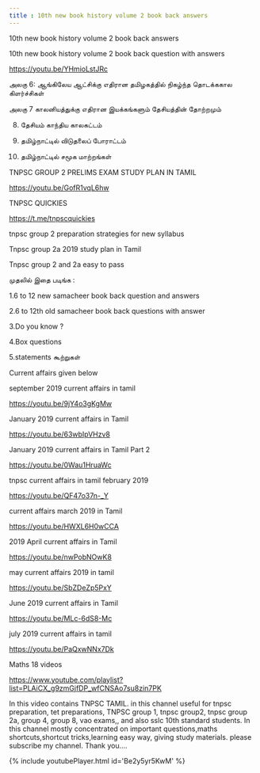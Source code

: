 ```yaml
---
title : 10th new book history volume 2 book back answers
---
```


10th new book history volume 2 book back answers

10th new book history volume 2 book back question with answers

https://youtu.be/YHmioLstJRc

 அலகு 6: ஆங்கிலேய ஆட்சிக்கு எதிரான தமிழகத்தில் நிகழ்ந்த தொடக்ககால கிளர்ச்சிகள்

அலகு 7 காலனியத்துக்கு எதிரான இயக்கங்களும் தேசியத்தின் தோற்றமும்


8. தேசியம் காந்திய காலகட்டம்

9. தமிழ்நாட்டில் விடுதலைப் போராட்டம்

10. தமிழ்நாட்டில் சமூக மாற்றங்கள்

TNPSC GROUP 2 PRELIMS EXAM STUDY PLAN IN TAMIL

https://youtu.be/GofR1vqL6hw

TNPSC QUICKIES

https://t.me/tnpscquickies

tnpsc group 2 preparation strategies for new syllabus

Tnpsc group 2a 2019 study plan in Tamil

Tnpsc group 2 and 2a easy to pass

முதலில் இதை படிங்க :

1.6 to 12 new samacheer book back question and answers

2.6 to 12th old samacheer book back questions with answer

3.Do you know ?

4.Box questions

5.statements கூற்றுகள்

Current affairs given below 

september 2019 current affairs in tamil

https://youtu.be/9jY4o3gKgMw

January 2019 current affairs in Tamil

https://youtu.be/63wbIpVHzv8

January 2019 current affairs in Tamil Part 2

https://youtu.be/0Wau1HruaWc

tnpsc current affairs in tamil february 2019

https://youtu.be/QF47o37n-_Y

current affairs march 2019 in Tamil

https://youtu.be/HWXL6H0wCCA

2019 April current affairs in Tamil

https://youtu.be/nwPobNOwK8

may current affairs 2019 in tamil

https://youtu.be/SbZDeZp5PxY

June 2019 current affairs in Tamil

https://youtu.be/MLc-6dS8-Mc

july 2019 current affairs in tamil

https://youtu.be/PaQxwNNx7Dk

Maths 18 videos

https://www.youtube.com/playlist?list=PLAiCX_g9zmGjfDP_wfCNSAo7su8zin7PK

In this video contains TNPSC TAMIL. in this channel useful for tnpsc preparation, tet preparations, TNPSC group 1, tnpsc group2, tnpsc group 2a, group 4, group 8, vao exams,, and also sslc 10th standard students. In this channel mostly concentrated on important questions,maths shortcuts,shortcut tricks,learning easy way, giving study materials. please subscribe my channel. Thank you....



{% include youtubePlayer.html id='Be2y5yr5KwM' %}
